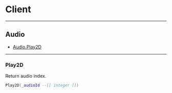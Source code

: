 # Client

---

## Audio

- [Audio.Play2D](#play2D)

---

### Play2D
Return audio index.

```lua
Play2D(_audioId --[[ integer ]])
```
